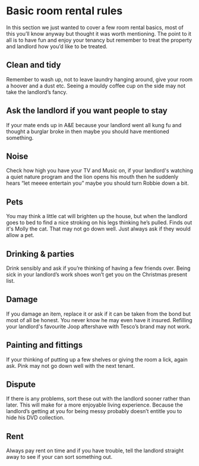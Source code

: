 Basic room rental rules
=======================
In this section we just wanted to cover a few room rental basics, most of this
you’ll know anyway but thought it was worth mentioning. The point to it all is
to have fun and enjoy your tenancy but remember to treat the property and
landlord how you’d like to be treated.


Clean and tidy
--------------


Remember to wash up, not to leave laundry hanging around, give your room a
hoover and a dust etc. Seeing a mouldy coffee cup on the side may not take the
landlord’s fancy.


Ask the landlord if you want people to stay
-------------------------------------------


If your mate ends up in A&E because your landlord went all kung fu and thought a
burglar broke in then maybe you should have mentioned something.


Noise
-----


Check how high you have your TV and Music on, if your landlord's watching a
quiet nature program and the lion opens his mouth then he suddenly hears “let
meeee entertain you” maybe you should turn Robbie down a bit.


Pets
----


You may think a little cat will brighten up the house, but when the landlord
goes to bed to find a nice stroking on his legs thinking he’s pulled. Finds out
it's Molly the cat. That may not go down well. Just always ask if they would
allow a pet.


Drinking & parties
------------------


Drink sensibly and ask if you’re thinking of having a few friends over. Being
sick in your landlord’s work shoes won’t get you on the Christmas present list.


Damage
------


If you damage an item, replace it or ask if it can be taken from the bond but
most of all be honest. You never know he may even have it insured. Refilling
your landlord's favourite Joop aftershave with Tesco’s brand may not work.


Painting and fittings
---------------------


If your thinking of putting up a few shelves or giving the room a lick, again
ask. Pink may not go down well with the next tenant.


Dispute
-------


If there is any problems, sort these out with the landlord sooner rather than
later. This will make for a more enjoyable living experience. Because the
landlord’s getting at you for being messy probably doesn’t entitle you to hide
his DVD collection.


Rent
----


Always pay rent on time and if you have trouble, tell the landlord straight away
to see if your can sort something out.

